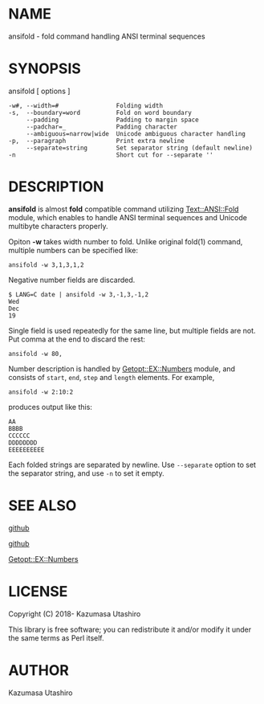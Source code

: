 # NAME

ansifold - fold command handling ANSI terminal sequences

# SYNOPSIS

ansifold \[ options \]

    -w#, --width=#                Folding width
    -s,  --boundary=word          Fold on word boundary
         --padding                Padding to margin space
         --padchar=_              Padding character
         --ambiguous=narrow|wide  Unicode ambiguous character handling
    -p,  --paragraph              Print extra newline
         --separate=string        Set separator string (default newline)
    -n                            Short cut for --separate ''

# DESCRIPTION

**ansifold** is almost **fold** compatible command utilizing
[Text::ANSI::Fold](https://metacpan.org/pod/Text::ANSI::Fold) module, which enables to handle ANSI terminal
sequences and Unicode multibyte characters properly.

Opiton **-w** takes width number to fold.  Unlike original fold(1)
command, multiple numbers can be specified like:

    ansifold -w 3,1,3,1,2

Negative number fields are discarded.

    $ LANG=C date | ansifold -w 3,-1,3,-1,2
    Wed
    Dec
    19

Single field is used repeatedly for the same line, but multiple fields
are not.  Put comma at the end to discard the rest:

    ansifold -w 80,

Number description is handled by [Getopt::EX::Numbers](https://metacpan.org/pod/Getopt::EX::Numbers) module, and
consists of `start`, `end`, `step` and `length` elements.  For
example,

    ansifold -w 2:10:2

produces output like this:

    AA
    BBBB
    CCCCCC
    DDDDDDDD
    EEEEEEEEEE

Each folded strings are separated by newline.  Use `--separate`
option to set the separator string, and use `-n` to set it empty.

# SEE ALSO

[github](https://github.com/kaz-utashiro/ansifold)

[github](https://github.com/kaz-utashiro/Text-ANSI-Fold)

[Getopt::EX::Numbers](https://metacpan.org/pod/Getopt::EX::Numbers)

# LICENSE

Copyright (C) 2018- Kazumasa Utashiro

This library is free software; you can redistribute it and/or modify
it under the same terms as Perl itself.

# AUTHOR

Kazumasa Utashiro
